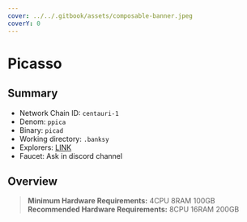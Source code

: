 ```yaml
---
cover: ../../.gitbook/assets/composable-banner.jpeg
coverY: 0
---
```


# Picasso

## Summary

* Network Chain ID: `centauri-1`
* Denom: `ppica`
* Binary: `picad`
* Working directory: `.banksy`
* Explorers: [LINK](https://ping.pub/composable)
* Faucet: Ask in discord channel

## Overview

> **Minimum Hardware Requirements:** 4CPU 8RAM 100GB \
> **Recommended Hardware Requirements:** 8CPU 16RAM 200GB
